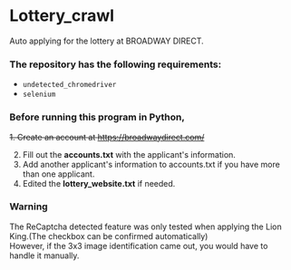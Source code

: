 # Lottery_crawl
Auto applying for the lottery at BROADWAY DIRECT.


### The repository has the following requirements:

 - `undetected_chromedriver`
 - `selenium`


### Before running this program in Python, 
~~1. Create an account at https://broadwaydirect.com/~~

2. Fill out the **accounts.txt** with the applicant's information.
3. Add another applicant's information to accounts.txt if you have more than one applicant.
4. Edited the **lottery_website.txt** if needed.

### Warning
The ReCaptcha detected feature was only tested when applying the Lion King.(The checkbox can be confirmed automatically)\
However, if the 3x3  image identification came out, you would have to handle it manually.


